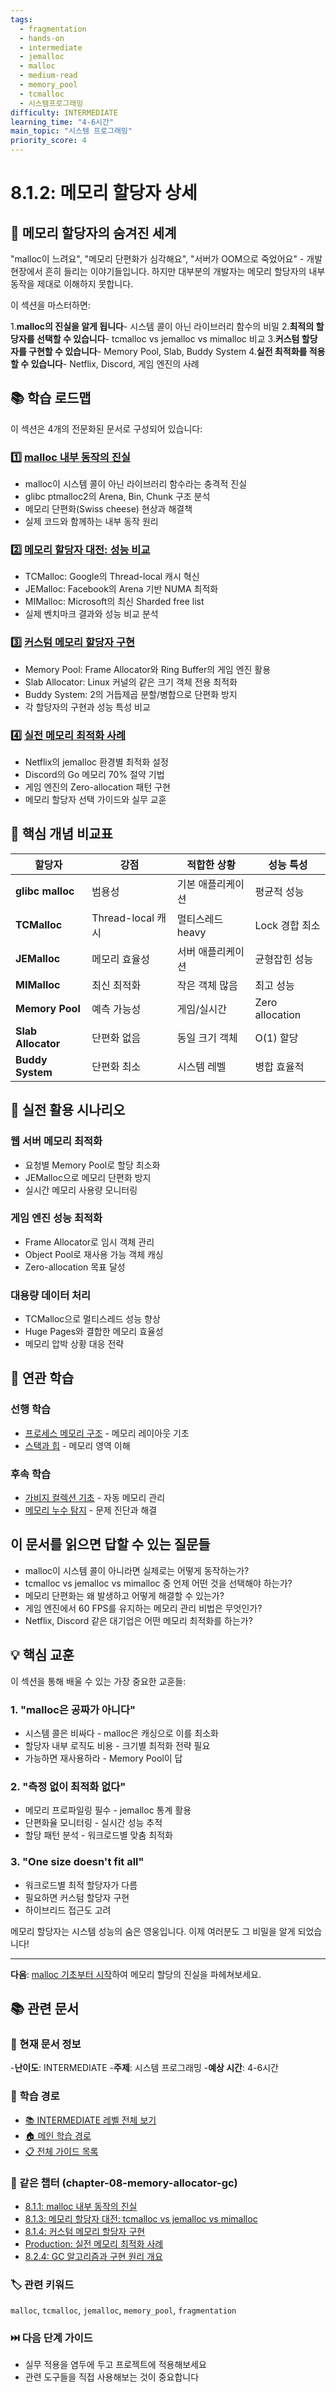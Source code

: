 ```yaml
---
tags:
  - fragmentation
  - hands-on
  - intermediate
  - jemalloc
  - malloc
  - medium-read
  - memory_pool
  - tcmalloc
  - 시스템프로그래밍
difficulty: INTERMEDIATE
learning_time: "4-6시간"
main_topic: "시스템 프로그래밍"
priority_score: 4
---
```


# 8.1.2: 메모리 할당자 상세

## 🎯 메모리 할당자의 숨겨진 세계

"malloc이 느려요", "메모리 단편화가 심각해요", "서버가 OOM으로 죽었어요" - 개발 현장에서 흔히 들리는 이야기들입니다. 하지만 대부분의 개발자는 메모리 할당자의 내부 동작을 제대로 이해하지 못합니다.

이 섹션을 마스터하면:

1.**malloc의 진실을 알게 됩니다**- 시스템 콜이 아닌 라이브러리 함수의 비밀
2.**최적의 할당자를 선택할 수 있습니다**- tcmalloc vs jemalloc vs mimalloc 비교
3.**커스텀 할당자를 구현할 수 있습니다**- Memory Pool, Slab, Buddy System
4.**실전 최적화를 적용할 수 있습니다**- Netflix, Discord, 게임 엔진의 사례

## 📚 학습 로드맵

이 섹션은 4개의 전문화된 문서로 구성되어 있습니다:

### 1️⃣ [malloc 내부 동작의 진실](./08-01-01-malloc-fundamentals.md)

- malloc이 시스템 콜이 아닌 라이브러리 함수라는 충격적 진실
- glibc ptmalloc2의 Arena, Bin, Chunk 구조 분석
- 메모리 단편화(Swiss cheese) 현상과 해결책
- 실제 코드와 함께하는 내부 동작 원리

### 2️⃣ [메모리 할당자 대전: 성능 비교](./08-01-03-allocator-comparison.md)

- TCMalloc: Google의 Thread-local 캐시 혁신
- JEMalloc: Facebook의 Arena 기반 NUMA 최적화
- MIMalloc: Microsoft의 최신 Sharded free list
- 실제 벤치마크 결과와 성능 비교 분석

### 3️⃣ [커스텀 메모리 할당자 구현](./08-01-04-custom-allocators.md)

- Memory Pool: Frame Allocator와 Ring Buffer의 게임 엔진 활용
- Slab Allocator: Linux 커널의 같은 크기 객체 전용 최적화
- Buddy System: 2의 거듭제곱 분할/병합으로 단편화 방지
- 각 할당자의 구현과 성능 특성 비교

### 4️⃣ [실전 메모리 최적화 사례](../chapter-09-advanced-memory-management/09-04-02-production-optimization.md)

- Netflix의 jemalloc 환경별 최적화 설정
- Discord의 Go 메모리 70% 절약 기법
- 게임 엔진의 Zero-allocation 패턴 구현
- 메모리 할당자 선택 가이드와 실무 교훈

## 🎯 핵심 개념 비교표

| 할당자 | 강점 | 적합한 상황 | 성능 특성 |
|--------|------|------------|----------|
|**glibc malloc**| 범용성 | 기본 애플리케이션 | 평균적 성능 |
|**TCMalloc**| Thread-local 캐시 | 멀티스레드 heavy | Lock 경합 최소 |
|**JEMalloc**| 메모리 효율성 | 서버 애플리케이션 | 균형잡힌 성능 |
|**MIMalloc**| 최신 최적화 | 작은 객체 많음 | 최고 성능 |
|**Memory Pool**| 예측 가능성 | 게임/실시간 | Zero allocation |
|**Slab Allocator**| 단편화 없음 | 동일 크기 객체 | O(1) 할당 |
|**Buddy System**| 단편화 최소 | 시스템 레벨 | 병합 효율적 |

## 🚀 실전 활용 시나리오

### 웹 서버 메모리 최적화

- 요청별 Memory Pool로 할당 최소화
- JEMalloc으로 메모리 단편화 방지
- 실시간 메모리 사용량 모니터링

### 게임 엔진 성능 최적화

- Frame Allocator로 임시 객체 관리
- Object Pool로 재사용 가능 객체 캐싱
- Zero-allocation 목표 달성

### 대용량 데이터 처리

- TCMalloc으로 멀티스레드 성능 향상
- Huge Pages와 결합한 메모리 효율성
- 메모리 압박 상황 대응 전략

## 🔗 연관 학습

### 선행 학습

- [프로세스 메모리 구조](../chapter-03-memory-system/03-01-04-process-memory.md) - 메모리 레이아웃 기초
- [스택과 힙](../chapter-03-memory-system/03-01-01-stack-fundamentals.md) - 메모리 영역 이해

### 후속 학습

- [가비지 컬렉션 기초](./08-02-04-gc-algorithms.md) - 자동 메모리 관리
- [메모리 누수 탐지](../chapter-09-advanced-memory-management/09-03-01-memory-leak-detection.md) - 문제 진단과 해결

## 이 문서를 읽으면 답할 수 있는 질문들

- malloc이 시스템 콜이 아니라면 실제로는 어떻게 동작하는가?
- tcmalloc vs jemalloc vs mimalloc 중 언제 어떤 것을 선택해야 하는가?
- 메모리 단편화는 왜 발생하고 어떻게 해결할 수 있는가?
- 게임 엔진에서 60 FPS를 유지하는 메모리 관리 비법은 무엇인가?
- Netflix, Discord 같은 대기업은 어떤 메모리 최적화를 하는가?

## 💡 핵심 교훈

이 섹션을 통해 배울 수 있는 가장 중요한 교훈들:

### 1. "malloc은 공짜가 아니다"

- 시스템 콜은 비싸다 - malloc은 캐싱으로 이를 최소화
- 할당자 내부 로직도 비용 - 크기별 최적화 전략 필요
- 가능하면 재사용하라 - Memory Pool이 답

### 2. "측정 없이 최적화 없다"

- 메모리 프로파일링 필수 - jemalloc 통계 활용
- 단편화율 모니터링 - 실시간 성능 추적
- 할당 패턴 분석 - 워크로드별 맞춤 최적화

### 3. "One size doesn't fit all"

- 워크로드별 최적 할당자가 다름
- 필요하면 커스텀 할당자 구현
- 하이브리드 접근도 고려

메모리 할당자는 시스템 성능의 숨은 영웅입니다. 이제 여러분도 그 비밀을 알게 되었습니다!

---

**다음**: [malloc 기초부터 시작](./08-01-01-malloc-fundamentals.md)하여 메모리 할당의 진실을 파헤쳐보세요.

## 📚 관련 문서

### 📖 현재 문서 정보

-**난이도**: INTERMEDIATE
-**주제**: 시스템 프로그래밍
-**예상 시간**: 4-6시간

### 🎯 학습 경로

- [📚 INTERMEDIATE 레벨 전체 보기](../learning-paths/intermediate/)
- [🏠 메인 학습 경로](../learning-paths/)
- [📋 전체 가이드 목록](../README.md)

### 📂 같은 챕터 (chapter-08-memory-allocator-gc)

- [8.1.1: malloc 내부 동작의 진실](./08-01-01-malloc-fundamentals.md)
- [8.1.3: 메모리 할당자 대전: tcmalloc vs jemalloc vs mimalloc](./08-01-03-allocator-comparison.md)
- [8.1.4: 커스텀 메모리 할당자 구현](./08-01-04-custom-allocators.md)
- [Production: 실전 메모리 최적화 사례](../chapter-09-advanced-memory-management/09-04-02-production-optimization.md)
- [8.2.4: GC 알고리즘과 구현 원리 개요](./08-02-04-gc-algorithms.md)

### 🏷️ 관련 키워드

`malloc`, `tcmalloc`, `jemalloc`, `memory_pool`, `fragmentation`

### ⏭️ 다음 단계 가이드

- 실무 적용을 염두에 두고 프로젝트에 적용해보세요
- 관련 도구들을 직접 사용해보는 것이 중요합니다
